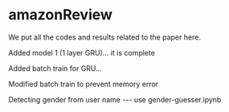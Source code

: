 # amazonReview

We put all the codes and results related to the paper here.

Added model 1 (1 layer GRU)... it is complete 

Added batch train for GRU...

Modified batch train to prevent memory error

Detecting gender from user name --- use gender-guesser.ipynb
